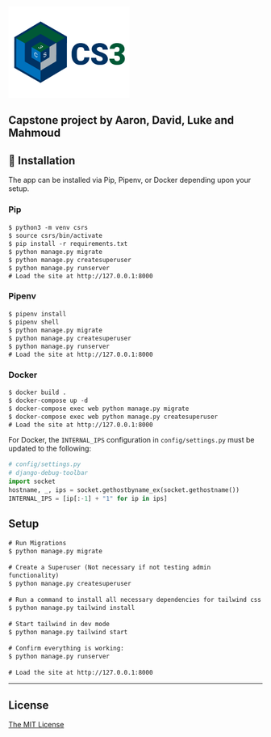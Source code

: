 <img src="https://github.com/DrewUniversityCS/CS3/blob/main/static/images/cs3_text_logo.png" width="240" height="180">  

Capstone project by Aaron, David, Luke and Mahmoud
----

## 📖 Installation
The app can be installed via Pip, Pipenv, or Docker depending upon your setup.


### Pip

```
$ python3 -m venv csrs
$ source csrs/bin/activate
$ pip install -r requirements.txt
$ python manage.py migrate
$ python manage.py createsuperuser
$ python manage.py runserver
# Load the site at http://127.0.0.1:8000
```

### Pipenv

```
$ pipenv install
$ pipenv shell
$ python manage.py migrate
$ python manage.py createsuperuser
$ python manage.py runserver
# Load the site at http://127.0.0.1:8000
```

### Docker

```
$ docker build .
$ docker-compose up -d
$ docker-compose exec web python manage.py migrate
$ docker-compose exec web python manage.py createsuperuser
# Load the site at http://127.0.0.1:8000
```

For Docker, the `INTERNAL_IPS` configuration in `config/settings.py` must be updated to the following:

```python
# config/settings.py
# django-debug-toolbar
import socket
hostname, _, ips = socket.gethostbyname_ex(socket.gethostname())
INTERNAL_IPS = [ip[:-1] + "1" for ip in ips]
```

## Setup

```
# Run Migrations
$ python manage.py migrate

# Create a Superuser (Not necessary if not testing admin functionality)
$ python manage.py createsuperuser

# Run a command to install all necessary dependencies for tailwind css
$ python manage.py tailwind install

# Start tailwind in dev mode
$ python manage.py tailwind start

# Confirm everything is working:
$ python manage.py runserver

# Load the site at http://127.0.0.1:8000
```

----

## License

[The MIT License](LICENSE)

<!-- ## Docker Usage
```
# Build the Docker Image
$ docker-compose build

# Run Migrations
$ docker-compose run --rm web python manage.py migrate

# Create a Superuser
$ docker-compose run --rm web python manage.py createsuperuser

# Run Django on http://localhost:8000/
$ docker-compose up

# Run Django in background mode
$ docker-compose up -d

# Stop all running containers
$ docker-compose down

# Run Tests
$ docker-compose run --rm web pytest

# Re-build PIP requirements
$ docker-compose run --rm web pip-compile requirements/requirements.in
```-->

<!-- ## Next Steps

- Use [PostgreSQL locally via Docker](https://wsvincent.com/django-docker-postgresql/)
- Use [django-environ](https://github.com/joke2k/django-environ) for environment variables
- Update [EMAIL_BACKEND](https://docs.djangoproject.com/en/3.0/topics/email/#module-django.core.mail) to configure an SMTP backend
- Make the [admin more secure](https://opensource.com/article/18/1/10-tips-making-django-admin-more-secure)

## Adding Social Authentication

- [Configuring Google](https://wsvincent.com/django-allauth-tutorial-custom-user-model/#google-credentials)
- [Configuring Facebook](http://www.sarahhagstrom.com/2013/09/the-missing-django-allauth-tutorial/#Create_and_configure_a_Facebook_app)
- [Configuring Github](https://wsvincent.com/django-allauth-tutorial/)
- `django-allauth` supports [many, many other providers in the official docs](https://django-allauth.readthedocs.io/en/latest/providers.html) -->
